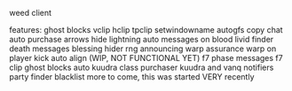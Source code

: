weed client

features:
ghost blocks
vclip
hclip
tpclip
setwindowname
autogfs
copy chat
auto purchase arrows
hide lightning
auto messages on blood
livid finder
death messages
blessing hider
rng announcing
warp assurance
warp on player kick
auto align (WIP, NOT FUNCTIONAL YET)
f7 phase messages
f7 clip ghost blocks
auto kuudra class purchaser
kuudra and vanq notifiers
party finder blacklist
more to come, this was started VERY recently
